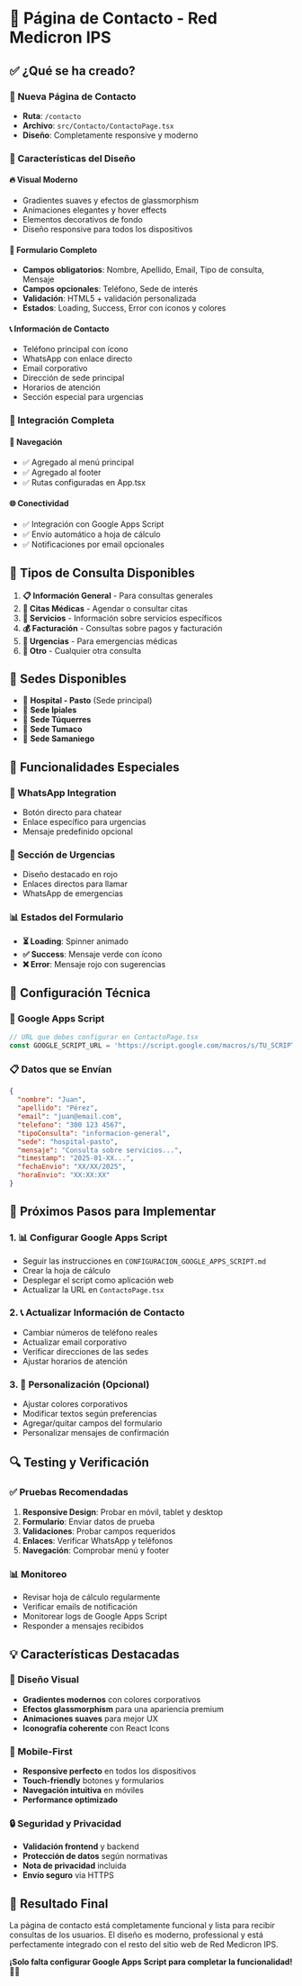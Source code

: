 # 📧 Página de Contacto - Red Medicron IPS

## ✅ ¿Qué se ha creado?

### 📄 Nueva Página de Contacto
- **Ruta**: `/contacto`
- **Archivo**: `src/Contacto/ContactoPage.tsx`
- **Diseño**: Completamente responsive y moderno

### 🎨 Características del Diseño

#### 🔥 Visual Moderno
- Gradientes suaves y efectos de glassmorphism
- Animaciones elegantes y hover effects
- Elementos decorativos de fondo
- Diseño responsive para todos los dispositivos

#### 📝 Formulario Completo
- **Campos obligatorios**: Nombre, Apellido, Email, Tipo de consulta, Mensaje
- **Campos opcionales**: Teléfono, Sede de interés
- **Validación**: HTML5 + validación personalizada
- **Estados**: Loading, Success, Error con iconos y colores

#### 📞 Información de Contacto
- Teléfono principal con ícono
- WhatsApp con enlace directo
- Email corporativo
- Dirección de sede principal
- Horarios de atención
- Sección especial para urgencias

### 🔗 Integración Completa

#### 🧭 Navegación
- ✅ Agregado al menú principal
- ✅ Agregado al footer
- ✅ Rutas configuradas en App.tsx

#### 🌐 Conectividad
- ✅ Integración con Google Apps Script
- ✅ Envío automático a hoja de cálculo
- ✅ Notificaciones por email opcionales

## 🚀 Tipos de Consulta Disponibles

1. **📋 Información General** - Para consultas generales
2. **🏥 Citas Médicas** - Agendar o consultar citas
3. **🔧 Servicios** - Información sobre servicios específicos
4. **💰 Facturación** - Consultas sobre pagos y facturación
5. **🚨 Urgencias** - Para emergencias médicas
6. **📝 Otro** - Cualquier otra consulta

## 🏢 Sedes Disponibles

- 🏥 **Hospital - Pasto** (Sede principal)
- 📍 **Sede Ipiales**
- 📍 **Sede Túquerres**
- 📍 **Sede Tumaco**
- 📍 **Sede Samaniego**

## 📱 Funcionalidades Especiales

### 💬 WhatsApp Integration
- Botón directo para chatear
- Enlace específico para urgencias
- Mensaje predefinido opcional

### 🚨 Sección de Urgencias
- Diseño destacado en rojo
- Enlaces directos para llamar
- WhatsApp de emergencias

### 📊 Estados del Formulario
- **⏳ Loading**: Spinner animado
- **✅ Success**: Mensaje verde con ícono
- **❌ Error**: Mensaje rojo con sugerencias

## 🔧 Configuración Técnica

### 📡 Google Apps Script
```javascript
// URL que debes configurar en ContactoPage.tsx
const GOOGLE_SCRIPT_URL = 'https://script.google.com/macros/s/TU_SCRIPT_ID/exec';
```

### 📋 Datos que se Envían
```json
{
  "nombre": "Juan",
  "apellido": "Pérez",
  "email": "juan@email.com",
  "telefono": "300 123 4567",
  "tipoConsulta": "informacion-general",
  "sede": "hospital-pasto",
  "mensaje": "Consulta sobre servicios...",
  "timestamp": "2025-01-XX...",
  "fechaEnvio": "XX/XX/2025",
  "horaEnvio": "XX:XX:XX"
}
```

## 🎯 Próximos Pasos para Implementar

### 1. 📊 Configurar Google Apps Script
- Seguir las instrucciones en `CONFIGURACION_GOOGLE_APPS_SCRIPT.md`
- Crear la hoja de cálculo
- Desplegar el script como aplicación web
- Actualizar la URL en `ContactoPage.tsx`

### 2. 📞 Actualizar Información de Contacto
- Cambiar números de teléfono reales
- Actualizar email corporativo
- Verificar direcciones de las sedes
- Ajustar horarios de atención

### 3. 🎨 Personalización (Opcional)
- Ajustar colores corporativos
- Modificar textos según preferencias
- Agregar/quitar campos del formulario
- Personalizar mensajes de confirmación

## 🔍 Testing y Verificación

### ✅ Pruebas Recomendadas
1. **Responsive Design**: Probar en móvil, tablet y desktop
2. **Formulario**: Enviar datos de prueba
3. **Validaciones**: Probar campos requeridos
4. **Enlaces**: Verificar WhatsApp y teléfonos
5. **Navegación**: Comprobar menú y footer

### 📊 Monitoreo
- Revisar hoja de cálculo regularmente
- Verificar emails de notificación
- Monitorear logs de Google Apps Script
- Responder a mensajes recibidos

## 💡 Características Destacadas

### 🎨 Diseño Visual
- **Gradientes modernos** con colores corporativos
- **Efectos glassmorphism** para una apariencia premium
- **Animaciones suaves** para mejor UX
- **Iconografía coherente** con React Icons

### 📱 Mobile-First
- **Responsive perfecto** en todos los dispositivos
- **Touch-friendly** botones y formularios
- **Navegación intuitiva** en móviles
- **Performance optimizado**

### 🔒 Seguridad y Privacidad
- **Validación frontend** y backend
- **Protección de datos** según normativas
- **Nota de privacidad** incluida
- **Envío seguro** via HTTPS

## 🎉 Resultado Final

La página de contacto está completamente funcional y lista para recibir consultas de los usuarios. El diseño es moderno, professional y está perfectamente integrado con el resto del sitio web de Red Medicron IPS.

**¡Solo falta configurar Google Apps Script para completar la funcionalidad!** 📧✨
